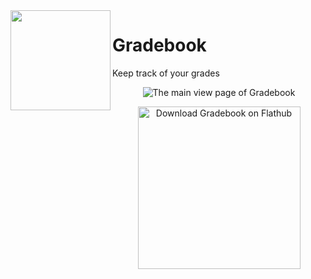 <img align="left" style="vertical-align: middle;" width="160" height="160" src="https://raw.githubusercontent.com/leolost2605/Gradebook/main/data/128.svg">

# Gradebook
Keep track of your grades
<br>

<p align="center"><img alt="The main view page of Gradebook" src="https://raw.githubusercontent.com/leolost2605/Gradebook/main/data/screenshot-main.png"/></p>
<p align="center"><a href='https://flathub.org/apps/io.githib.leolost2605.gradebook'><img width='260' alt='Download Gradebook on Flathub' src='https://dl.flathub.org/assets/badges/flathub-badge-en.png'/></a></p>